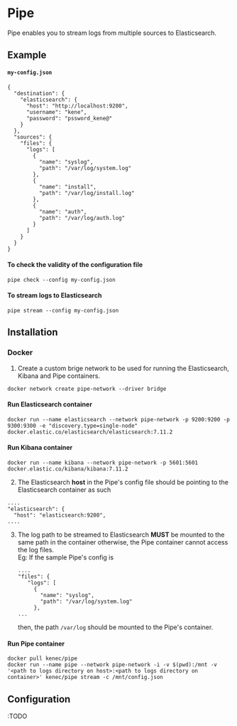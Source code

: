 # Pipe

Pipe enables you to stream logs from multiple sources to Elasticsearch.

## Example

#### **`my-config.json`**
```shell
{
  "destination": {
    "elasticsearch": {
      "host": "http://localhost:9200",
      "username": "kene",
      "password": "pssword_kene@"
    }
  },
  "sources": {
    "files": {
      "logs": [
        {
          "name": "syslog",
          "path": "/var/log/system.log"
        },
        {
          "name": "install",
          "path": "/var/log/install.log"
        },
        {
          "name": "auth",
          "path": "/var/log/auth.log"
        }
      ]
    }
  }
}
```
#### **To check the validity of the configuration file**
```shell
pipe check --config my-config.json
```

#### **To stream logs to Elasticsearch**
```shell
pipe stream --config my-config.json
```

## Installation

### Docker
1. Create a custom brige network to be used for running the Elasticsearch, Kibana and Pipe containers.

```shell
docker network create pipe-network --driver bridge
```

#### Run Elasticsearch container
```shell
docker run --name elasticsearch --network pipe-network -p 9200:9200 -p 9300:9300 -e "discovery.type=single-node" docker.elastic.co/elasticsearch/elasticsearch:7.11.2
```

#### Run Kibana container
```shell
docker run --name kibana --network pipe-network -p 5601:5601 docker.elastic.co/kibana/kibana:7.11.2
```

2. The Elasticsearch **host** in the Pipe's config file should be pointing to the Elasticsearch container as such
```shell
....
"elasticsearch": {
  "host": "elasticsearch:9200",
....
```

3. The log path to be streamed to Elasticsearch **MUST** be mounted to the same path in the container otherwise, the Pipe container cannot access the log files.  
Eg: If the sample Pipe's config is
   ```shell
   ....
   "files": {
      "logs": [
        {
          "name": "syslog",
          "path": "/var/log/system.log"
        },
   ...
   ```
   then, the path `/var/log` should be mounted to the Pipe's container.
#### Run Pipe container
```shell
docker pull kenec/pipe
docker run --name pipe --network pipe-network -i -v $(pwd):/mnt -v '<path to logs directory on host>:<path to logs directory on container>' kenec/pipe stream -c /mnt/config.json 
```


## Configuration

:TODO
